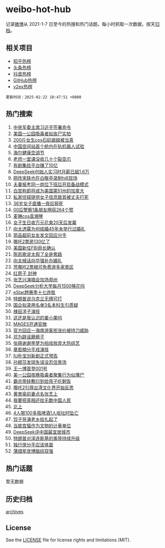 # weibo-hot-hub

记录[微博](https://www.weibo.com)从 2021-1-7 日至今的热搜和热门话题。每小时抓取一次数据，按天[归档](archives)。

## 相关项目

- [知乎热榜](https://github.com/snaildev/zhihu-hot-hub)
- [头条热榜](https://github.com/snaildev/toutiao-hot-hub)
- [抖音热榜](https://github.com/snaildev/douyin-hot-hub)
- [GitHub热榜](https://github.com/snaildev/github-hot-hub)
- [v2ex热榜](https://github.com/snaildev/v2ex-hot-hub)


`更新时间：2025-02-22 10:47:51 +0800`

## 热门搜索

1. [中央军委主席习近平签署命令](https://m.weibo.cn/search?containerid=100103type%3D1%26t%3D10%26q%3D%23%E4%B8%AD%E5%A4%AE%E5%86%9B%E5%A7%94%E4%B8%BB%E5%B8%AD%E4%B9%A0%E8%BF%91%E5%B9%B3%E7%AD%BE%E7%BD%B2%E5%91%BD%E4%BB%A4%23&stream_entry_id=51&isnewpage=1&extparam=seat%3D1%26filter_type%3Drealtimehot%26cate%3D10103%26c_type%3D51%26pos%3D0%26q%3D%2523%25E4%25B8%25AD%25E5%25A4%25AE%25E5%2586%259B%25E5%25A7%2594%25E4%25B8%25BB%25E5%25B8%25AD%25E4%25B9%25A0%25E8%25BF%2591%25E5%25B9%25B3%25E7%25AD%25BE%25E7%25BD%25B2%25E5%2591%25BD%25E4%25BB%25A4%2523%26dgr%3D0%26stream_entry_id%3D51%26display_time%3D1740192469%26pre_seqid%3D17401924699619121986126)
1. [美国一公园吸毒者如丧尸实拍](https://m.weibo.cn/search?containerid=100103type%3D1%26t%3D10%26q%3D%23%E7%BE%8E%E5%9B%BD%E4%B8%80%E5%85%AC%E5%9B%AD%E5%90%B8%E6%AF%92%E8%80%85%E5%A6%82%E4%B8%A7%E5%B0%B8%E5%AE%9E%E6%8B%8D%23&stream_entry_id=31&isnewpage=1&extparam=seat%3D1%26flag%3D1%26pos%3D0%26c_type%3D31%26lcate%3D5001%26filter_type%3Drealtimehot%26realpos%3D1%26cate%3D5001%26band_rank%3D1%26q%3D%2523%25E7%25BE%258E%25E5%259B%25BD%25E4%25B8%2580%25E5%2585%25AC%25E5%259B%25AD%25E5%2590%25B8%25E6%25AF%2592%25E8%2580%2585%25E5%25A6%2582%25E4%25B8%25A7%25E5%25B0%25B8%25E5%25AE%259E%25E6%258B%258D%2523%26dgr%3D0%26stream_entry_id%3D31%26display_time%3D1740192469%26pre_seqid%3D17401924699619121986126)
1. [200斤女生cos石矶娘娘被当真](https://m.weibo.cn/search?containerid=100103type%3D1%26t%3D10%26q%3D%23200%E6%96%A4%E5%A5%B3%E7%94%9Fcos%E7%9F%B3%E7%9F%B6%E5%A8%98%E5%A8%98%E8%A2%AB%E5%BD%93%E7%9C%9F%23&stream_entry_id=31&isnewpage=1&extparam=seat%3D1%26flag%3D1%26pos%3D1%26c_type%3D31%26lcate%3D5001%26filter_type%3Drealtimehot%26realpos%3D2%26cate%3D5001%26band_rank%3D2%26q%3D%2523200%25E6%2596%25A4%25E5%25A5%25B3%25E7%2594%259Fcos%25E7%259F%25B3%25E7%259F%25B6%25E5%25A8%2598%25E5%25A8%2598%25E8%25A2%25AB%25E5%25BD%2593%25E7%259C%259F%2523%26dgr%3D0%26stream_entry_id%3D31%26display_time%3D1740192469%26pre_seqid%3D17401924699619121986126)
1. [中国空间站首个舱内在轨机器人试验](https://m.weibo.cn/search?containerid=100103type%3D1%26t%3D10%26q%3D%23%E4%B8%AD%E5%9B%BD%E7%A9%BA%E9%97%B4%E7%AB%99%E9%A6%96%E4%B8%AA%E8%88%B1%E5%86%85%E5%9C%A8%E8%BD%A8%E6%9C%BA%E5%99%A8%E4%BA%BA%E8%AF%95%E9%AA%8C%23&stream_entry_id=31&isnewpage=1&extparam=seat%3D1%26flag%3D0%26pos%3D2%26c_type%3D31%26lcate%3D5001%26filter_type%3Drealtimehot%26realpos%3D3%26cate%3D5001%26band_rank%3D3%26q%3D%2523%25E4%25B8%25AD%25E5%259B%25BD%25E7%25A9%25BA%25E9%2597%25B4%25E7%25AB%2599%25E9%25A6%2596%25E4%25B8%25AA%25E8%2588%25B1%25E5%2586%2585%25E5%259C%25A8%25E8%25BD%25A8%25E6%259C%25BA%25E5%2599%25A8%25E4%25BA%25BA%25E8%25AF%2595%25E9%25AA%258C%2523%26dgr%3D0%26stream_entry_id%3D31%26display_time%3D1740192469%26pre_seqid%3D17401924699619121986126)
1. [海尔健康空调节](https://m.weibo.cn/search?containerid=100103type%3D1%26t%3D10%26q%3D%23%E6%B5%B7%E5%B0%94%E5%81%A5%E5%BA%B7%E7%A9%BA%E8%B0%83%E8%8A%82%23&stream_entry_id=31&isnewpage=1&extparam=seat%3D1%26adid%3D276473%26topic_ad%3D1%26lcate%3D5001%26pos%3D3%26band_rank%3D4%26filter_type%3Drealtimehot%26c_type%3D31%26cate%3D5001%26is_ad_pos%3D1%26q%3D%2523%25E6%25B5%25B7%25E5%25B0%2594%25E5%2581%25A5%25E5%25BA%25B7%25E7%25A9%25BA%25E8%25B0%2583%25E8%258A%2582%2523%26dgr%3D0%26stream_entry_id%3D31%26display_time%3D1740192469%26pre_seqid%3D17401924699619121986126)
1. [老师一堂课没收几十个裂空爪](https://m.weibo.cn/search?containerid=100103type%3D1%26t%3D10%26q%3D%23%E8%80%81%E5%B8%88%E4%B8%80%E5%A0%82%E8%AF%BE%E6%B2%A1%E6%94%B6%E5%87%A0%E5%8D%81%E4%B8%AA%E8%A3%82%E7%A9%BA%E7%88%AA%23&stream_entry_id=31&isnewpage=1&extparam=seat%3D1%26flag%3D2%26pos%3D4%26c_type%3D31%26lcate%3D5001%26filter_type%3Drealtimehot%26realpos%3D4%26cate%3D5001%26band_rank%3D4%26q%3D%2523%25E8%2580%2581%25E5%25B8%2588%25E4%25B8%2580%25E5%25A0%2582%25E8%25AF%25BE%25E6%25B2%25A1%25E6%2594%25B6%25E5%2587%25A0%25E5%258D%2581%25E4%25B8%25AA%25E8%25A3%2582%25E7%25A9%25BA%25E7%2588%25AA%2523%26dgr%3D0%26stream_entry_id%3D31%26display_time%3D1740192469%26pre_seqid%3D17401924699619121986126)
1. [有剧集给平台赚了10亿](https://m.weibo.cn/search?containerid=100103type%3D1%26t%3D10%26q%3D%23%E6%9C%89%E5%89%A7%E9%9B%86%E7%BB%99%E5%B9%B3%E5%8F%B0%E8%B5%9A%E4%BA%8610%E4%BA%BF%23&stream_entry_id=31&isnewpage=1&extparam=seat%3D1%26flag%3D0%26pos%3D5%26c_type%3D31%26lcate%3D5001%26filter_type%3Drealtimehot%26realpos%3D5%26cate%3D5001%26band_rank%3D5%26q%3D%2523%25E6%259C%2589%25E5%2589%25A7%25E9%259B%2586%25E7%25BB%2599%25E5%25B9%25B3%25E5%258F%25B0%25E8%25B5%259A%25E4%25BA%258610%25E4%25BA%25BF%2523%26dgr%3D0%26stream_entry_id%3D31%26display_time%3D1740192469%26pre_seqid%3D17401924699619121986126)
1. [DeepSeek创始人实习时月薪已超1.6万](https://m.weibo.cn/search?containerid=100103type%3D1%26t%3D10%26q%3D%23DeepSeek%E5%88%9B%E5%A7%8B%E4%BA%BA%E5%AE%9E%E4%B9%A0%E6%97%B6%E6%9C%88%E8%96%AA%E5%B7%B2%E8%B6%851.6%E4%B8%87%23&stream_entry_id=31&isnewpage=1&extparam=seat%3D1%26flag%3D0%26pos%3D6%26c_type%3D31%26lcate%3D5001%26filter_type%3Drealtimehot%26realpos%3D6%26cate%3D5001%26band_rank%3D6%26q%3D%2523DeepSeek%25E5%2588%259B%25E5%25A7%258B%25E4%25BA%25BA%25E5%25AE%259E%25E4%25B9%25A0%25E6%2597%25B6%25E6%259C%2588%25E8%2596%25AA%25E5%25B7%25B2%25E8%25B6%25851.6%25E4%25B8%2587%2523%26dgr%3D0%26stream_entry_id%3D31%26display_time%3D1740192469%26pre_seqid%3D17401924699619121986126)
1. [网传宋轶也在白敬亭录制hi6现场](https://m.weibo.cn/search?containerid=100103type%3D1%26t%3D10%26q%3D%23%E7%BD%91%E4%BC%A0%E5%AE%8B%E8%BD%B6%E4%B9%9F%E5%9C%A8%E7%99%BD%E6%95%AC%E4%BA%AD%E5%BD%95%E5%88%B6hi6%E7%8E%B0%E5%9C%BA%23&stream_entry_id=31&isnewpage=1&extparam=seat%3D1%26flag%3D0%26pos%3D7%26c_type%3D31%26lcate%3D5001%26filter_type%3Drealtimehot%26realpos%3D7%26cate%3D5001%26band_rank%3D7%26q%3D%2523%25E7%25BD%2591%25E4%25BC%25A0%25E5%25AE%258B%25E8%25BD%25B6%25E4%25B9%259F%25E5%259C%25A8%25E7%2599%25BD%25E6%2595%25AC%25E4%25BA%25AD%25E5%25BD%2595%25E5%2588%25B6hi6%25E7%258E%25B0%25E5%259C%25BA%2523%26dgr%3D0%26stream_entry_id%3D31%26display_time%3D1740192469%26pre_seqid%3D17401924699619121986126)
1. [夫妻报考同一岗位下班后开启备战模式](https://m.weibo.cn/search?containerid=100103type%3D1%26t%3D10%26q%3D%23%E5%A4%AB%E5%A6%BB%E6%8A%A5%E8%80%83%E5%90%8C%E4%B8%80%E5%B2%97%E4%BD%8D%E4%B8%8B%E7%8F%AD%E5%90%8E%E5%BC%80%E5%90%AF%E5%A4%87%E6%88%98%E6%A8%A1%E5%BC%8F%23&stream_entry_id=31&isnewpage=1&extparam=seat%3D1%26flag%3D1%26pos%3D8%26c_type%3D31%26lcate%3D5001%26filter_type%3Drealtimehot%26realpos%3D8%26cate%3D5001%26band_rank%3D8%26q%3D%2523%25E5%25A4%25AB%25E5%25A6%25BB%25E6%258A%25A5%25E8%2580%2583%25E5%2590%258C%25E4%25B8%2580%25E5%25B2%2597%25E4%25BD%258D%25E4%25B8%258B%25E7%258F%25AD%25E5%2590%258E%25E5%25BC%2580%25E5%2590%25AF%25E5%25A4%2587%25E6%2588%2598%25E6%25A8%25A1%25E5%25BC%258F%2523%26dgr%3D0%26stream_entry_id%3D31%26display_time%3D1740192469%26pre_seqid%3D17401924699619121986126)
1. [白宫称即将成为美国第51州的加拿大](https://m.weibo.cn/search?containerid=100103type%3D1%26t%3D10%26q%3D%23%E7%99%BD%E5%AE%AB%E7%A7%B0%E5%8D%B3%E5%B0%86%E6%88%90%E4%B8%BA%E7%BE%8E%E5%9B%BD%E7%AC%AC51%E5%B7%9E%E7%9A%84%E5%8A%A0%E6%8B%BF%E5%A4%A7%23&stream_entry_id=31&isnewpage=1&extparam=seat%3D1%26flag%3D0%26pos%3D9%26c_type%3D31%26lcate%3D5001%26filter_type%3Drealtimehot%26realpos%3D9%26cate%3D5001%26band_rank%3D9%26q%3D%2523%25E7%2599%25BD%25E5%25AE%25AB%25E7%25A7%25B0%25E5%258D%25B3%25E5%25B0%2586%25E6%2588%2590%25E4%25B8%25BA%25E7%25BE%258E%25E5%259B%25BD%25E7%25AC%25AC51%25E5%25B7%259E%25E7%259A%2584%25E5%258A%25A0%25E6%258B%25BF%25E5%25A4%25A7%2523%26dgr%3D0%26stream_entry_id%3D31%26display_time%3D1740192469%26pre_seqid%3D17401924699619121986126)
1. [私家侦探提供女子信息致其被丈夫打死](https://m.weibo.cn/search?containerid=100103type%3D1%26t%3D10%26q%3D%23%E7%A7%81%E5%AE%B6%E4%BE%A6%E6%8E%A2%E6%8F%90%E4%BE%9B%E5%A5%B3%E5%AD%90%E4%BF%A1%E6%81%AF%E8%87%B4%E5%85%B6%E8%A2%AB%E4%B8%88%E5%A4%AB%E6%89%93%E6%AD%BB%23&stream_entry_id=31&isnewpage=1&extparam=seat%3D1%26flag%3D1%26pos%3D10%26c_type%3D31%26lcate%3D5001%26filter_type%3Drealtimehot%26realpos%3D10%26cate%3D5001%26band_rank%3D10%26q%3D%2523%25E7%25A7%2581%25E5%25AE%25B6%25E4%25BE%25A6%25E6%258E%25A2%25E6%258F%2590%25E4%25BE%259B%25E5%25A5%25B3%25E5%25AD%2590%25E4%25BF%25A1%25E6%2581%25AF%25E8%2587%25B4%25E5%2585%25B6%25E8%25A2%25AB%25E4%25B8%2588%25E5%25A4%25AB%25E6%2589%2593%25E6%25AD%25BB%2523%26dgr%3D0%26stream_entry_id%3D31%26display_time%3D1740192469%26pre_seqid%3D17401924699619121986126)
1. [36岁女子直播一夜后猝死](https://m.weibo.cn/search?containerid=100103type%3D1%26t%3D10%26q%3D%2336%E5%B2%81%E5%A5%B3%E5%AD%90%E7%9B%B4%E6%92%AD%E4%B8%80%E5%A4%9C%E5%90%8E%E7%8C%9D%E6%AD%BB%23&stream_entry_id=31&isnewpage=1&extparam=seat%3D1%26flag%3D1%26pos%3D11%26c_type%3D31%26lcate%3D5001%26filter_type%3Drealtimehot%26realpos%3D11%26cate%3D5001%26band_rank%3D11%26q%3D%252336%25E5%25B2%2581%25E5%25A5%25B3%25E5%25AD%2590%25E7%259B%25B4%25E6%2592%25AD%25E4%25B8%2580%25E5%25A4%259C%25E5%2590%258E%25E7%258C%259D%25E6%25AD%25BB%2523%26dgr%3D0%26stream_entry_id%3D31%26display_time%3D1740192469%26pre_seqid%3D17401924699619121986126)
1. [00后警察1条朋友圈获264个赞](https://m.weibo.cn/search?containerid=100103type%3D1%26t%3D10%26q%3D%2300%E5%90%8E%E8%AD%A6%E5%AF%9F1%E6%9D%A1%E6%9C%8B%E5%8F%8B%E5%9C%88%E8%8E%B7264%E4%B8%AA%E8%B5%9E%23&stream_entry_id=31&isnewpage=1&extparam=seat%3D1%26flag%3D1%26pos%3D12%26c_type%3D31%26lcate%3D5001%26filter_type%3Drealtimehot%26realpos%3D12%26cate%3D5001%26band_rank%3D12%26q%3D%252300%25E5%2590%258E%25E8%25AD%25A6%25E5%25AF%259F1%25E6%259D%25A1%25E6%259C%258B%25E5%258F%258B%25E5%259C%2588%25E8%258E%25B7264%25E4%25B8%25AA%25E8%25B5%259E%2523%26dgr%3D0%26stream_entry_id%3D31%26display_time%3D1740192469%26pre_seqid%3D17401924699619121986126)
1. [麦琳cos袁湘琴](https://m.weibo.cn/search?containerid=100103type%3D1%26t%3D10%26q%3D%23%E9%BA%A6%E7%90%B3cos%E8%A2%81%E6%B9%98%E7%90%B4%23&stream_entry_id=31&isnewpage=1&extparam=seat%3D1%26flag%3D2%26pos%3D13%26c_type%3D31%26lcate%3D5001%26filter_type%3Drealtimehot%26realpos%3D13%26cate%3D5001%26band_rank%3D13%26q%3D%2523%25E9%25BA%25A6%25E7%2590%25B3cos%25E8%25A2%2581%25E6%25B9%2598%25E7%2590%25B4%2523%26dgr%3D0%26stream_entry_id%3D31%26display_time%3D1740192469%26pre_seqid%3D17401924699619121986126)
1. [女子生日收万元花束20天后发霉](https://m.weibo.cn/search?containerid=100103type%3D1%26t%3D10%26q%3D%23%E5%A5%B3%E5%AD%90%E7%94%9F%E6%97%A5%E6%94%B6%E4%B8%87%E5%85%83%E8%8A%B1%E6%9D%9F20%E5%A4%A9%E5%90%8E%E5%8F%91%E9%9C%89%23&stream_entry_id=31&isnewpage=1&extparam=seat%3D1%26flag%3D0%26pos%3D14%26c_type%3D31%26lcate%3D5001%26filter_type%3Drealtimehot%26realpos%3D14%26cate%3D5001%26band_rank%3D14%26q%3D%2523%25E5%25A5%25B3%25E5%25AD%2590%25E7%2594%259F%25E6%2597%25A5%25E6%2594%25B6%25E4%25B8%2587%25E5%2585%2583%25E8%258A%25B1%25E6%259D%259F20%25E5%25A4%25A9%25E5%2590%258E%25E5%258F%2591%25E9%259C%2589%2523%26dgr%3D0%26stream_entry_id%3D31%26display_time%3D1740192469%26pre_seqid%3D17401924699619121986126)
1. [向太透露为何结婚45年未举行过婚礼](https://m.weibo.cn/search?containerid=100103type%3D1%26t%3D10%26q%3D%23%E5%90%91%E5%A4%AA%E9%80%8F%E9%9C%B2%E4%B8%BA%E4%BD%95%E7%BB%93%E5%A9%9A45%E5%B9%B4%E6%9C%AA%E4%B8%BE%E8%A1%8C%E8%BF%87%E5%A9%9A%E7%A4%BC%23&stream_entry_id=31&isnewpage=1&extparam=seat%3D1%26flag%3D0%26pos%3D15%26c_type%3D31%26lcate%3D5001%26filter_type%3Drealtimehot%26realpos%3D15%26cate%3D5001%26band_rank%3D15%26q%3D%2523%25E5%2590%2591%25E5%25A4%25AA%25E9%2580%258F%25E9%259C%25B2%25E4%25B8%25BA%25E4%25BD%2595%25E7%25BB%2593%25E5%25A9%259A45%25E5%25B9%25B4%25E6%259C%25AA%25E4%25B8%25BE%25E8%25A1%258C%25E8%25BF%2587%25E5%25A9%259A%25E7%25A4%25BC%2523%26dgr%3D0%26stream_entry_id%3D31%26display_time%3D1740192469%26pre_seqid%3D17401924699619121986126)
1. [郭品超前女友发文回应分手](https://m.weibo.cn/search?containerid=100103type%3D1%26t%3D10%26q%3D%23%E9%83%AD%E5%93%81%E8%B6%85%E5%89%8D%E5%A5%B3%E5%8F%8B%E5%8F%91%E6%96%87%E5%9B%9E%E5%BA%94%E5%88%86%E6%89%8B%23&stream_entry_id=31&isnewpage=1&extparam=seat%3D1%26flag%3D0%26pos%3D16%26c_type%3D31%26lcate%3D5001%26filter_type%3Drealtimehot%26realpos%3D16%26cate%3D5001%26band_rank%3D16%26q%3D%2523%25E9%2583%25AD%25E5%2593%2581%25E8%25B6%2585%25E5%2589%258D%25E5%25A5%25B3%25E5%258F%258B%25E5%258F%2591%25E6%2596%2587%25E5%259B%259E%25E5%25BA%2594%25E5%2588%2586%25E6%2589%258B%2523%26dgr%3D0%26stream_entry_id%3D31%26display_time%3D1740192469%26pre_seqid%3D17401924699619121986126)
1. [哪吒2票房130亿了](https://m.weibo.cn/search?containerid=100103type%3D1%26t%3D10%26q%3D%23%E5%93%AA%E5%90%922%E7%A5%A8%E6%88%BF130%E4%BA%BF%E4%BA%86%23&stream_entry_id=31&isnewpage=1&extparam=seat%3D1%26flag%3D0%26pos%3D17%26c_type%3D31%26lcate%3D5001%26filter_type%3Drealtimehot%26realpos%3D17%26cate%3D5001%26band_rank%3D17%26q%3D%2523%25E5%2593%25AA%25E5%2590%25922%25E7%25A5%25A8%25E6%2588%25BF130%25E4%25BA%25BF%25E4%25BA%2586%2523%26dgr%3D0%26stream_entry_id%3D31%26display_time%3D1740192469%26pre_seqid%3D17401924699619121986126)
1. [美国新任FBI局长确认](https://m.weibo.cn/search?containerid=100103type%3D1%26t%3D10%26q%3D%23%E7%BE%8E%E5%9B%BD%E6%96%B0%E4%BB%BBFBI%E5%B1%80%E9%95%BF%E7%A1%AE%E8%AE%A4%23&stream_entry_id=31&isnewpage=1&extparam=seat%3D1%26flag%3D1%26pos%3D18%26c_type%3D31%26lcate%3D5001%26filter_type%3Drealtimehot%26realpos%3D18%26cate%3D5001%26band_rank%3D18%26q%3D%2523%25E7%25BE%258E%25E5%259B%25BD%25E6%2596%25B0%25E4%25BB%25BBFBI%25E5%25B1%2580%25E9%2595%25BF%25E7%25A1%25AE%25E8%25AE%25A4%2523%26dgr%3D0%26stream_entry_id%3D31%26display_time%3D1740192469%26pre_seqid%3D17401924699619121986126)
1. [陈凯歌说太假了全是套路](https://m.weibo.cn/search?containerid=100103type%3D1%26t%3D10%26q%3D%E9%99%88%E5%87%AF%E6%AD%8C%E8%AF%B4%E5%A4%AA%E5%81%87%E4%BA%86%E5%85%A8%E6%98%AF%E5%A5%97%E8%B7%AF&stream_entry_id=31&isnewpage=1&extparam=seat%3D1%26flag%3D2%26pos%3D19%26c_type%3D31%26lcate%3D5001%26filter_type%3Drealtimehot%26realpos%3D19%26cate%3D5001%26band_rank%3D19%26q%3D%25E9%2599%2588%25E5%2587%25AF%25E6%25AD%258C%25E8%25AF%25B4%25E5%25A4%25AA%25E5%2581%2587%25E4%25BA%2586%25E5%2585%25A8%25E6%2598%25AF%25E5%25A5%2597%25E8%25B7%25AF%26dgr%3D0%26stream_entry_id%3D31%26display_time%3D1740192469%26pre_seqid%3D17401924699619121986126)
1. [向太喊话向华强补办婚礼](https://m.weibo.cn/search?containerid=100103type%3D1%26t%3D10%26q%3D%23%E5%90%91%E5%A4%AA%E5%96%8A%E8%AF%9D%E5%90%91%E5%8D%8E%E5%BC%BA%E8%A1%A5%E5%8A%9E%E5%A9%9A%E7%A4%BC%23&stream_entry_id=31&isnewpage=1&extparam=seat%3D1%26flag%3D1%26pos%3D20%26c_type%3D31%26lcate%3D5001%26filter_type%3Drealtimehot%26realpos%3D20%26cate%3D5001%26band_rank%3D20%26q%3D%2523%25E5%2590%2591%25E5%25A4%25AA%25E5%2596%258A%25E8%25AF%259D%25E5%2590%2591%25E5%258D%258E%25E5%25BC%25BA%25E8%25A1%25A5%25E5%258A%259E%25E5%25A9%259A%25E7%25A4%25BC%2523%26dgr%3D0%26stream_entry_id%3D31%26display_time%3D1740192469%26pre_seqid%3D17401924699619121986126)
1. [凭哪吒2票根可免费游多家景区](https://m.weibo.cn/search?containerid=100103type%3D1%26t%3D10%26q%3D%23%E5%87%AD%E5%93%AA%E5%90%922%E7%A5%A8%E6%A0%B9%E5%8F%AF%E5%85%8D%E8%B4%B9%E6%B8%B8%E5%A4%9A%E5%AE%B6%E6%99%AF%E5%8C%BA%23&stream_entry_id=31&isnewpage=1&extparam=seat%3D1%26flag%3D0%26pos%3D21%26c_type%3D31%26lcate%3D5001%26filter_type%3Drealtimehot%26realpos%3D21%26cate%3D5001%26band_rank%3D21%26q%3D%2523%25E5%2587%25AD%25E5%2593%25AA%25E5%2590%25922%25E7%25A5%25A8%25E6%25A0%25B9%25E5%258F%25AF%25E5%2585%258D%25E8%25B4%25B9%25E6%25B8%25B8%25E5%25A4%259A%25E5%25AE%25B6%25E6%2599%25AF%25E5%258C%25BA%2523%26dgr%3D0%26stream_entry_id%3D31%26display_time%3D1740192469%26pre_seqid%3D17401924699619121986126)
1. [红房子 封神](https://m.weibo.cn/search?containerid=100103type%3D1%26t%3D10%26q%3D%E7%BA%A2%E6%88%BF%E5%AD%90+%E5%B0%81%E7%A5%9E&stream_entry_id=31&isnewpage=1&extparam=seat%3D1%26flag%3D0%26pos%3D22%26c_type%3D31%26lcate%3D5001%26filter_type%3Drealtimehot%26realpos%3D22%26cate%3D5001%26band_rank%3D22%26q%3D%25E7%25BA%25A2%25E6%2588%25BF%25E5%25AD%2590%2520%25E5%25B0%2581%25E7%25A5%259E%26dgr%3D0%26stream_entry_id%3D31%26display_time%3D1740192469%26pre_seqid%3D17401924699619121986126)
1. [张艺兴演唱会加场郑州](https://m.weibo.cn/search?containerid=100103type%3D1%26t%3D10%26q%3D%23%E5%BC%A0%E8%89%BA%E5%85%B4%E6%BC%94%E5%94%B1%E4%BC%9A%E5%8A%A0%E5%9C%BA%E9%83%91%E5%B7%9E%23&stream_entry_id=31&isnewpage=1&extparam=seat%3D1%26flag%3D1%26pos%3D23%26c_type%3D31%26lcate%3D5001%26filter_type%3Drealtimehot%26realpos%3D23%26cate%3D5001%26band_rank%3D23%26q%3D%2523%25E5%25BC%25A0%25E8%2589%25BA%25E5%2585%25B4%25E6%25BC%2594%25E5%2594%25B1%25E4%25BC%259A%25E5%258A%25A0%25E5%259C%25BA%25E9%2583%2591%25E5%25B7%259E%2523%26dgr%3D0%26stream_entry_id%3D31%26display_time%3D1740192469%26pre_seqid%3D17401924699619121986126)
1. [DeepSeek分析大学每月1500够花吗](https://m.weibo.cn/search?containerid=100103type%3D1%26t%3D10%26q%3D%23DeepSeek%E5%88%86%E6%9E%90%E5%A4%A7%E5%AD%A6%E6%AF%8F%E6%9C%881500%E5%A4%9F%E8%8A%B1%E5%90%97%23&stream_entry_id=31&isnewpage=1&extparam=seat%3D1%26flag%3D0%26pos%3D24%26c_type%3D31%26lcate%3D5001%26filter_type%3Drealtimehot%26realpos%3D24%26cate%3D5001%26band_rank%3D24%26q%3D%2523DeepSeek%25E5%2588%2586%25E6%259E%2590%25E5%25A4%25A7%25E5%25AD%25A6%25E6%25AF%258F%25E6%259C%25881500%25E5%25A4%259F%25E8%258A%25B1%25E5%2590%2597%2523%26dgr%3D0%26stream_entry_id%3D31%26display_time%3D1740192469%26pre_seqid%3D17401924699619121986126)
1. [eStar跨赛季十七连胜](https://m.weibo.cn/search?containerid=100103type%3D1%26t%3D10%26q%3D%23eStar%E8%B7%A8%E8%B5%9B%E5%AD%A3%E5%8D%81%E4%B8%83%E8%BF%9E%E8%83%9C%23&stream_entry_id=31&isnewpage=1&extparam=seat%3D1%26flag%3D1%26pos%3D25%26c_type%3D31%26lcate%3D5001%26filter_type%3Drealtimehot%26realpos%3D25%26cate%3D5001%26band_rank%3D25%26q%3D%2523eStar%25E8%25B7%25A8%25E8%25B5%259B%25E5%25AD%25A3%25E5%258D%2581%25E4%25B8%2583%25E8%25BF%259E%25E8%2583%259C%2523%26dgr%3D0%26stream_entry_id%3D31%26display_time%3D1740192469%26pre_seqid%3D17401924699619121986126)
1. [特朗普说乌克兰无牌可打](https://m.weibo.cn/search?containerid=100103type%3D1%26t%3D10%26q%3D%23%E7%89%B9%E6%9C%97%E6%99%AE%E8%AF%B4%E4%B9%8C%E5%85%8B%E5%85%B0%E6%97%A0%E7%89%8C%E5%8F%AF%E6%89%93%23&stream_entry_id=31&isnewpage=1&extparam=seat%3D1%26flag%3D0%26pos%3D26%26c_type%3D31%26lcate%3D5001%26filter_type%3Drealtimehot%26realpos%3D26%26cate%3D5001%26band_rank%3D26%26q%3D%2523%25E7%2589%25B9%25E6%259C%2597%25E6%2599%25AE%25E8%25AF%25B4%25E4%25B9%258C%25E5%2585%258B%25E5%2585%25B0%25E6%2597%25A0%25E7%2589%258C%25E5%258F%25AF%25E6%2589%2593%2523%26dgr%3D0%26stream_entry_id%3D31%26display_time%3D1740192469%26pre_seqid%3D17401924699619121986126)
1. [国企拟录用名单3名本科生引质疑](https://m.weibo.cn/search?containerid=100103type%3D1%26t%3D10%26q%3D%23%E5%9B%BD%E4%BC%81%E6%8B%9F%E5%BD%95%E7%94%A8%E5%90%8D%E5%8D%953%E5%90%8D%E6%9C%AC%E7%A7%91%E7%94%9F%E5%BC%95%E8%B4%A8%E7%96%91%23&stream_entry_id=31&isnewpage=1&extparam=seat%3D1%26flag%3D0%26pos%3D27%26c_type%3D31%26lcate%3D5001%26filter_type%3Drealtimehot%26realpos%3D27%26cate%3D5001%26band_rank%3D27%26q%3D%2523%25E5%259B%25BD%25E4%25BC%2581%25E6%258B%259F%25E5%25BD%2595%25E7%2594%25A8%25E5%2590%258D%25E5%258D%25953%25E5%2590%258D%25E6%259C%25AC%25E7%25A7%2591%25E7%2594%259F%25E5%25BC%2595%25E8%25B4%25A8%25E7%2596%2591%2523%26dgr%3D0%26stream_entry_id%3D31%26display_time%3D1740192469%26pre_seqid%3D17401924699619121986126)
1. [辣目洋子演技](https://m.weibo.cn/search?containerid=100103type%3D1%26t%3D10%26q%3D%E8%BE%A3%E7%9B%AE%E6%B4%8B%E5%AD%90%E6%BC%94%E6%8A%80&stream_entry_id=31&isnewpage=1&extparam=seat%3D1%26flag%3D0%26pos%3D28%26c_type%3D31%26lcate%3D5001%26filter_type%3Drealtimehot%26realpos%3D28%26cate%3D5001%26band_rank%3D28%26q%3D%25E8%25BE%25A3%25E7%259B%25AE%25E6%25B4%258B%25E5%25AD%2590%25E6%25BC%2594%25E6%258A%2580%26dgr%3D0%26stream_entry_id%3D31%26display_time%3D1740192469%26pre_seqid%3D17401924699619121986126)
1. [这还是我认识的姜小果吗](https://m.weibo.cn/search?containerid=100103type%3D1%26t%3D10%26q%3D%E8%BF%99%E8%BF%98%E6%98%AF%E6%88%91%E8%AE%A4%E8%AF%86%E7%9A%84%E5%A7%9C%E5%B0%8F%E6%9E%9C%E5%90%97&stream_entry_id=31&isnewpage=1&extparam=seat%3D1%26flag%3D1%26pos%3D29%26c_type%3D31%26lcate%3D5001%26filter_type%3Drealtimehot%26realpos%3D29%26cate%3D5001%26band_rank%3D29%26q%3D%25E8%25BF%2599%25E8%25BF%2598%25E6%2598%25AF%25E6%2588%2591%25E8%25AE%25A4%25E8%25AF%2586%25E7%259A%2584%25E5%25A7%259C%25E5%25B0%258F%25E6%259E%259C%25E5%2590%2597%26dgr%3D0%26stream_entry_id%3D31%26display_time%3D1740192469%26pre_seqid%3D17401924699619121986126)
1. [MAGES开通官微](https://m.weibo.cn/search?containerid=100103type%3D1%26t%3D10%26q%3D%23MAGES%E5%BC%80%E9%80%9A%E5%AE%98%E5%BE%AE%23&stream_entry_id=31&isnewpage=1&extparam=seat%3D1%26flag%3D1%26pos%3D30%26c_type%3D31%26lcate%3D5001%26filter_type%3Drealtimehot%26realpos%3D30%26cate%3D5001%26band_rank%3D30%26q%3D%2523MAGES%25E5%25BC%2580%25E9%2580%259A%25E5%25AE%2598%25E5%25BE%25AE%2523%26dgr%3D0%26stream_entry_id%3D31%26display_time%3D1740192469%26pre_seqid%3D17401924699619121986126)
1. [官方回应一海南游客拒涨价被持刀威胁](https://m.weibo.cn/search?containerid=100103type%3D1%26t%3D10%26q%3D%23%E5%AE%98%E6%96%B9%E5%9B%9E%E5%BA%94%E4%B8%80%E6%B5%B7%E5%8D%97%E6%B8%B8%E5%AE%A2%E6%8B%92%E6%B6%A8%E4%BB%B7%E8%A2%AB%E6%8C%81%E5%88%80%E5%A8%81%E8%83%81%23&stream_entry_id=31&isnewpage=1&extparam=seat%3D1%26flag%3D0%26pos%3D31%26c_type%3D31%26lcate%3D5001%26filter_type%3Drealtimehot%26realpos%3D31%26cate%3D5001%26band_rank%3D31%26q%3D%2523%25E5%25AE%2598%25E6%2596%25B9%25E5%259B%259E%25E5%25BA%2594%25E4%25B8%2580%25E6%25B5%25B7%25E5%258D%2597%25E6%25B8%25B8%25E5%25AE%25A2%25E6%258B%2592%25E6%25B6%25A8%25E4%25BB%25B7%25E8%25A2%25AB%25E6%258C%2581%25E5%2588%2580%25E5%25A8%2581%25E8%2583%2581%2523%26dgr%3D0%26stream_entry_id%3D31%26display_time%3D1740192469%26pre_seqid%3D17401924699619121986126)
1. [邓为辟谣磨裤子](https://m.weibo.cn/search?containerid=100103type%3D1%26t%3D10%26q%3D%23%E9%82%93%E4%B8%BA%E8%BE%9F%E8%B0%A3%E7%A3%A8%E8%A3%A4%E5%AD%90%23&stream_entry_id=31&isnewpage=1&extparam=seat%3D1%26flag%3D1%26pos%3D32%26c_type%3D31%26lcate%3D5001%26filter_type%3Drealtimehot%26realpos%3D32%26cate%3D5001%26band_rank%3D32%26q%3D%2523%25E9%2582%2593%25E4%25B8%25BA%25E8%25BE%259F%25E8%25B0%25A3%25E7%25A3%25A8%25E8%25A3%25A4%25E5%25AD%2590%2523%26dgr%3D0%26stream_entry_id%3D31%26display_time%3D1740192469%26pre_seqid%3D17401924699619121986126)
1. [张萌谢谢李梦为拍戏放弃大热综艺](https://m.weibo.cn/search?containerid=100103type%3D1%26t%3D10%26q%3D%23%E5%BC%A0%E8%90%8C%E8%B0%A2%E8%B0%A2%E6%9D%8E%E6%A2%A6%E4%B8%BA%E6%8B%8D%E6%88%8F%E6%94%BE%E5%BC%83%E5%A4%A7%E7%83%AD%E7%BB%BC%E8%89%BA%23&stream_entry_id=31&isnewpage=1&extparam=seat%3D1%26flag%3D0%26pos%3D33%26c_type%3D31%26lcate%3D5001%26filter_type%3Drealtimehot%26realpos%3D33%26cate%3D5001%26band_rank%3D33%26q%3D%2523%25E5%25BC%25A0%25E8%2590%258C%25E8%25B0%25A2%25E8%25B0%25A2%25E6%259D%258E%25E6%25A2%25A6%25E4%25B8%25BA%25E6%258B%258D%25E6%2588%258F%25E6%2594%25BE%25E5%25BC%2583%25E5%25A4%25A7%25E7%2583%25AD%25E7%25BB%25BC%25E8%2589%25BA%2523%26dgr%3D0%26stream_entry_id%3D31%26display_time%3D1740192469%26pre_seqid%3D17401924699619121986126)
1. [章若楠分手戏演技](https://m.weibo.cn/search?containerid=100103type%3D1%26t%3D10%26q%3D%E7%AB%A0%E8%8B%A5%E6%A5%A0%E5%88%86%E6%89%8B%E6%88%8F%E6%BC%94%E6%8A%80&stream_entry_id=31&isnewpage=1&extparam=seat%3D1%26flag%3D1%26pos%3D34%26c_type%3D31%26lcate%3D5001%26filter_type%3Drealtimehot%26realpos%3D34%26cate%3D5001%26band_rank%3D34%26q%3D%25E7%25AB%25A0%25E8%258B%25A5%25E6%25A5%25A0%25E5%2588%2586%25E6%2589%258B%25E6%2588%258F%25E6%25BC%2594%25E6%258A%2580%26dgr%3D0%26stream_entry_id%3D31%26display_time%3D1740192469%26pre_seqid%3D17401924699619121986126)
1. [IU朴宝剑新剧正式预告](https://m.weibo.cn/search?containerid=100103type%3D1%26t%3D10%26q%3D%23IU%E6%9C%B4%E5%AE%9D%E5%89%91%E6%96%B0%E5%89%A7%E6%AD%A3%E5%BC%8F%E9%A2%84%E5%91%8A%23&stream_entry_id=31&isnewpage=1&extparam=seat%3D1%26flag%3D1%26pos%3D35%26c_type%3D31%26lcate%3D5001%26filter_type%3Drealtimehot%26realpos%3D35%26cate%3D5001%26band_rank%3D35%26q%3D%2523IU%25E6%259C%25B4%25E5%25AE%259D%25E5%2589%2591%25E6%2596%25B0%25E5%2589%25A7%25E6%25AD%25A3%25E5%25BC%258F%25E9%25A2%2584%25E5%2591%258A%2523%26dgr%3D0%26stream_entry_id%3D31%26display_time%3D1740192469%26pre_seqid%3D17401924699619121986126)
1. [孙颖莎发球失误没忍住笑场](https://m.weibo.cn/search?containerid=100103type%3D1%26t%3D10%26q%3D%23%E5%AD%99%E9%A2%96%E8%8E%8E%E5%8F%91%E7%90%83%E5%A4%B1%E8%AF%AF%E6%B2%A1%E5%BF%8D%E4%BD%8F%E7%AC%91%E5%9C%BA%23&stream_entry_id=31&isnewpage=1&extparam=seat%3D1%26flag%3D0%26pos%3D36%26c_type%3D31%26lcate%3D5001%26filter_type%3Drealtimehot%26realpos%3D36%26cate%3D5001%26band_rank%3D36%26q%3D%2523%25E5%25AD%2599%25E9%25A2%2596%25E8%258E%258E%25E5%258F%2591%25E7%2590%2583%25E5%25A4%25B1%25E8%25AF%25AF%25E6%25B2%25A1%25E5%25BF%258D%25E4%25BD%258F%25E7%25AC%2591%25E5%259C%25BA%2523%26dgr%3D0%26stream_entry_id%3D31%26display_time%3D1740192469%26pre_seqid%3D17401924699619121986126)
1. [王一博首登001号](https://m.weibo.cn/search?containerid=100103type%3D1%26t%3D10%26q%3D%23%E7%8E%8B%E4%B8%80%E5%8D%9A%E9%A6%96%E7%99%BB001%E5%8F%B7%23&stream_entry_id=31&isnewpage=1&extparam=seat%3D1%26flag%3D0%26pos%3D37%26c_type%3D31%26lcate%3D5001%26filter_type%3Drealtimehot%26realpos%3D37%26cate%3D5001%26band_rank%3D37%26q%3D%2523%25E7%258E%258B%25E4%25B8%2580%25E5%258D%259A%25E9%25A6%2596%25E7%2599%25BB001%25E5%258F%25B7%2523%26dgr%3D0%26stream_entry_id%3D31%26display_time%3D1740192469%26pre_seqid%3D17401924699619121986126)
1. [美一公园夜晚吸毒者聚集行为似僵尸](https://m.weibo.cn/search?containerid=100103type%3D1%26t%3D10%26q%3D%23%E7%BE%8E%E4%B8%80%E5%85%AC%E5%9B%AD%E5%A4%9C%E6%99%9A%E5%90%B8%E6%AF%92%E8%80%85%E8%81%9A%E9%9B%86%E8%A1%8C%E4%B8%BA%E4%BC%BC%E5%83%B5%E5%B0%B8%23&stream_entry_id=31&isnewpage=1&extparam=seat%3D1%26flag%3D1%26pos%3D38%26c_type%3D31%26lcate%3D5001%26filter_type%3Drealtimehot%26realpos%3D38%26cate%3D5001%26band_rank%3D38%26q%3D%2523%25E7%25BE%258E%25E4%25B8%2580%25E5%2585%25AC%25E5%259B%25AD%25E5%25A4%259C%25E6%2599%259A%25E5%2590%25B8%25E6%25AF%2592%25E8%2580%2585%25E8%2581%259A%25E9%259B%2586%25E8%25A1%258C%25E4%25B8%25BA%25E4%25BC%25BC%25E5%2583%25B5%25E5%25B0%25B8%2523%26dgr%3D0%26stream_entry_id%3D31%26display_time%3D1740192469%26pre_seqid%3D17401924699619121986126)
1. [霸总带娃敷衍到给孩子吃剩饭](https://m.weibo.cn/search?containerid=100103type%3D1%26t%3D10%26q%3D%E9%9C%B8%E6%80%BB%E5%B8%A6%E5%A8%83%E6%95%B7%E8%A1%8D%E5%88%B0%E7%BB%99%E5%AD%A9%E5%AD%90%E5%90%83%E5%89%A9%E9%A5%AD&stream_entry_id=31&isnewpage=1&extparam=seat%3D1%26flag%3D1%26pos%3D39%26c_type%3D31%26lcate%3D5001%26filter_type%3Drealtimehot%26realpos%3D39%26cate%3D5001%26band_rank%3D39%26q%3D%25E9%259C%25B8%25E6%2580%25BB%25E5%25B8%25A6%25E5%25A8%2583%25E6%2595%25B7%25E8%25A1%258D%25E5%2588%25B0%25E7%25BB%2599%25E5%25AD%25A9%25E5%25AD%2590%25E5%2590%2583%25E5%2589%25A9%25E9%25A5%25AD%26dgr%3D0%26stream_entry_id%3D31%26display_time%3D1740192469%26pre_seqid%3D17401924699619121986126)
1. [哪吒2引得台湾文化界开始反思](https://m.weibo.cn/search?containerid=100103type%3D1%26t%3D10%26q%3D%23%E5%93%AA%E5%90%922%E5%BC%95%E5%BE%97%E5%8F%B0%E6%B9%BE%E6%96%87%E5%8C%96%E7%95%8C%E5%BC%80%E5%A7%8B%E5%8F%8D%E6%80%9D%23&stream_entry_id=31&isnewpage=1&extparam=seat%3D1%26flag%3D0%26pos%3D40%26c_type%3D31%26lcate%3D5001%26filter_type%3Drealtimehot%26realpos%3D40%26cate%3D5001%26band_rank%3D40%26q%3D%2523%25E5%2593%25AA%25E5%2590%25922%25E5%25BC%2595%25E5%25BE%2597%25E5%258F%25B0%25E6%25B9%25BE%25E6%2596%2587%25E5%258C%2596%25E7%2595%258C%25E5%25BC%2580%25E5%25A7%258B%25E5%258F%258D%25E6%2580%259D%2523%26dgr%3D0%26stream_entry_id%3D31%26display_time%3D1740192469%26pre_seqid%3D17401924699619121986126)
1. [黄景瑜前妻点名张艺上](https://m.weibo.cn/search?containerid=100103type%3D1%26t%3D10%26q%3D%23%E9%BB%84%E6%99%AF%E7%91%9C%E5%89%8D%E5%A6%BB%E7%82%B9%E5%90%8D%E5%BC%A0%E8%89%BA%E4%B8%8A%23&stream_entry_id=31&isnewpage=1&extparam=seat%3D1%26flag%3D0%26pos%3D41%26c_type%3D31%26lcate%3D5001%26filter_type%3Drealtimehot%26realpos%3D41%26cate%3D5001%26band_rank%3D41%26q%3D%2523%25E9%25BB%2584%25E6%2599%25AF%25E7%2591%259C%25E5%2589%258D%25E5%25A6%25BB%25E7%2582%25B9%25E5%2590%258D%25E5%25BC%25A0%25E8%2589%25BA%25E4%25B8%258A%2523%26dgr%3D0%26stream_entry_id%3D31%26display_time%3D1740192469%26pre_seqid%3D17401924699619121986126)
1. [我要把真相还给无数中国人民](https://m.weibo.cn/search?containerid=100103type%3D1%26t%3D10%26q%3D%23%E6%88%91%E8%A6%81%E6%8A%8A%E7%9C%9F%E7%9B%B8%E8%BF%98%E7%BB%99%E6%97%A0%E6%95%B0%E4%B8%AD%E5%9B%BD%E4%BA%BA%E6%B0%91%23&stream_entry_id=31&isnewpage=1&extparam=seat%3D1%26flag%3D0%26pos%3D42%26c_type%3D31%26lcate%3D5001%26filter_type%3Drealtimehot%26realpos%3D42%26cate%3D5001%26band_rank%3D42%26q%3D%2523%25E6%2588%2591%25E8%25A6%2581%25E6%258A%258A%25E7%259C%259F%25E7%259B%25B8%25E8%25BF%2598%25E7%25BB%2599%25E6%2597%25A0%25E6%2595%25B0%25E4%25B8%25AD%25E5%259B%25BD%25E4%25BA%25BA%25E6%25B0%2591%2523%26dgr%3D0%26stream_entry_id%3D31%26display_time%3D1740192469%26pre_seqid%3D17401924699619121986126)
1. [北上](https://m.weibo.cn/search?containerid=100103type%3D1%26t%3D10%26q%3D%E5%8C%97%E4%B8%8A&stream_entry_id=31&isnewpage=1&extparam=seat%3D1%26flag%3D1%26pos%3D43%26c_type%3D31%26lcate%3D5001%26filter_type%3Drealtimehot%26realpos%3D43%26cate%3D5001%26band_rank%3D43%26q%3D%25E5%258C%2597%25E4%25B8%258A%26dgr%3D0%26stream_entry_id%3D31%26display_time%3D1740192469%26pre_seqid%3D17401924699619121986126)
1. [4人喝100多瓶啤酒1人呕吐时坠亡](https://m.weibo.cn/search?containerid=100103type%3D1%26t%3D10%26q%3D%234%E4%BA%BA%E5%96%9D100%E5%A4%9A%E7%93%B6%E5%95%A4%E9%85%921%E4%BA%BA%E5%91%95%E5%90%90%E6%97%B6%E5%9D%A0%E4%BA%A1%23&stream_entry_id=31&isnewpage=1&extparam=seat%3D1%26flag%3D0%26pos%3D44%26c_type%3D31%26lcate%3D5001%26filter_type%3Drealtimehot%26realpos%3D44%26cate%3D5001%26band_rank%3D44%26q%3D%25234%25E4%25BA%25BA%25E5%2596%259D100%25E5%25A4%259A%25E7%2593%25B6%25E5%2595%25A4%25E9%2585%25921%25E4%25BA%25BA%25E5%2591%2595%25E5%2590%2590%25E6%2597%25B6%25E5%259D%25A0%25E4%25BA%25A1%2523%26dgr%3D0%26stream_entry_id%3D31%26display_time%3D1740192469%26pre_seqid%3D17401924699619121986126)
1. [饺子导演老乡给扎起了](https://m.weibo.cn/search?containerid=100103type%3D1%26t%3D10%26q%3D%23%E9%A5%BA%E5%AD%90%E5%AF%BC%E6%BC%94%E8%80%81%E4%B9%A1%E7%BB%99%E6%89%8E%E8%B5%B7%E4%BA%86%23&stream_entry_id=31&isnewpage=1&extparam=seat%3D1%26flag%3D0%26pos%3D45%26c_type%3D31%26lcate%3D5001%26filter_type%3Drealtimehot%26realpos%3D45%26cate%3D5001%26band_rank%3D45%26q%3D%2523%25E9%25A5%25BA%25E5%25AD%2590%25E5%25AF%25BC%25E6%25BC%2594%25E8%2580%2581%25E4%25B9%25A1%25E7%25BB%2599%25E6%2589%258E%25E8%25B5%25B7%25E4%25BA%2586%2523%26dgr%3D0%26stream_entry_id%3D31%26display_time%3D1740192469%26pre_seqid%3D17401924699619121986126)
1. [当故宫猫作为文物的计量单位](https://m.weibo.cn/search?containerid=100103type%3D1%26t%3D10%26q%3D%23%E5%BD%93%E6%95%85%E5%AE%AB%E7%8C%AB%E4%BD%9C%E4%B8%BA%E6%96%87%E7%89%A9%E7%9A%84%E8%AE%A1%E9%87%8F%E5%8D%95%E4%BD%8D%23&stream_entry_id=31&isnewpage=1&extparam=seat%3D1%26flag%3D1%26pos%3D46%26c_type%3D31%26lcate%3D5001%26filter_type%3Drealtimehot%26realpos%3D46%26cate%3D5001%26band_rank%3D46%26q%3D%2523%25E5%25BD%2593%25E6%2595%2585%25E5%25AE%25AB%25E7%258C%25AB%25E4%25BD%259C%25E4%25B8%25BA%25E6%2596%2587%25E7%2589%25A9%25E7%259A%2584%25E8%25AE%25A1%25E9%2587%258F%25E5%258D%2595%25E4%25BD%258D%2523%26dgr%3D0%26stream_entry_id%3D31%26display_time%3D1740192469%26pre_seqid%3D17401924699619121986126)
1. [DeepSeek评中国最宜居城市](https://m.weibo.cn/search?containerid=100103type%3D1%26t%3D10%26q%3D%23DeepSeek%E8%AF%84%E4%B8%AD%E5%9B%BD%E6%9C%80%E5%AE%9C%E5%B1%85%E5%9F%8E%E5%B8%82%23&stream_entry_id=31&isnewpage=1&extparam=seat%3D1%26flag%3D0%26pos%3D47%26c_type%3D31%26lcate%3D5001%26filter_type%3Drealtimehot%26realpos%3D47%26cate%3D5001%26band_rank%3D47%26q%3D%2523DeepSeek%25E8%25AF%2584%25E4%25B8%25AD%25E5%259B%25BD%25E6%259C%2580%25E5%25AE%259C%25E5%25B1%2585%25E5%259F%258E%25E5%25B8%2582%2523%26dgr%3D0%26stream_entry_id%3D31%26display_time%3D1740192469%26pre_seqid%3D17401924699619121986126)
1. [特朗普对泽连斯基的羞辱持续升级](https://m.weibo.cn/search?containerid=100103type%3D1%26t%3D10%26q%3D%23%E7%89%B9%E6%9C%97%E6%99%AE%E5%AF%B9%E6%B3%BD%E8%BF%9E%E6%96%AF%E5%9F%BA%E7%9A%84%E7%BE%9E%E8%BE%B1%E6%8C%81%E7%BB%AD%E5%8D%87%E7%BA%A7%23&stream_entry_id=31&isnewpage=1&extparam=seat%3D1%26flag%3D1%26pos%3D48%26c_type%3D31%26lcate%3D5001%26filter_type%3Drealtimehot%26realpos%3D48%26cate%3D5001%26band_rank%3D48%26q%3D%2523%25E7%2589%25B9%25E6%259C%2597%25E6%2599%25AE%25E5%25AF%25B9%25E6%25B3%25BD%25E8%25BF%259E%25E6%2596%25AF%25E5%259F%25BA%25E7%259A%2584%25E7%25BE%259E%25E8%25BE%25B1%25E6%258C%2581%25E7%25BB%25AD%25E5%258D%2587%25E7%25BA%25A7%2523%26dgr%3D0%26stream_entry_id%3D31%26display_time%3D1740192469%26pre_seqid%3D17401924699619121986126)
1. [独行侠分手应该体面](https://m.weibo.cn/search?containerid=100103type%3D1%26t%3D10%26q%3D%23%E7%8B%AC%E8%A1%8C%E4%BE%A0%E5%88%86%E6%89%8B%E5%BA%94%E8%AF%A5%E4%BD%93%E9%9D%A2%23&stream_entry_id=31&isnewpage=1&extparam=seat%3D1%26flag%3D1%26pos%3D49%26c_type%3D31%26lcate%3D5001%26filter_type%3Drealtimehot%26realpos%3D49%26cate%3D5001%26band_rank%3D49%26q%3D%2523%25E7%258B%25AC%25E8%25A1%258C%25E4%25BE%25A0%25E5%2588%2586%25E6%2589%258B%25E5%25BA%2594%25E8%25AF%25A5%25E4%25BD%2593%25E9%259D%25A2%2523%26dgr%3D0%26stream_entry_id%3D31%26display_time%3D1740192469%26pre_seqid%3D17401924699619121986126)
1. [蒲熠星庞博脑综双强](https://m.weibo.cn/search?containerid=100103type%3D1%26t%3D10%26q%3D%E8%92%B2%E7%86%A0%E6%98%9F%E5%BA%9E%E5%8D%9A%E8%84%91%E7%BB%BC%E5%8F%8C%E5%BC%BA&stream_entry_id=31&isnewpage=1&extparam=seat%3D1%26flag%3D1%26pos%3D50%26c_type%3D31%26lcate%3D5001%26filter_type%3Drealtimehot%26realpos%3D50%26cate%3D5001%26band_rank%3D50%26q%3D%25E8%2592%25B2%25E7%2586%25A0%25E6%2598%259F%25E5%25BA%259E%25E5%258D%259A%25E8%2584%2591%25E7%25BB%25BC%25E5%258F%258C%25E5%25BC%25BA%26dgr%3D0%26stream_entry_id%3D31%26display_time%3D1740192469%26pre_seqid%3D17401924699619121986126)

## 热门话题

暂无数据

## 历史归档

[archives](archives)

## License

See the [LICENSE](LICENSE) file for license rights and limitations (MIT).
